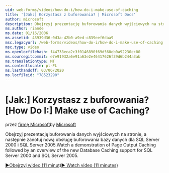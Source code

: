 ```yaml
---
uid: web-forms/videos/how-do-i/how-do-i-make-use-of-caching
title: '[Jak:] Korzystasz z buforowania? | Microsoft Docs'
author: microsoft
description: Obejrzyj prezentację buforowania danych wyjściowych na stronie, a następnie zanotuj nową obsługę buforowania bazy danych dla SQL Server 2000 i SQL Server 2005.
ms.author: riande
ms.date: 01/16/2006
ms.assetid: 43939d36-0d3a-42b0-a9ed-c839eef6daa9
msc.legacyurl: /web-forms/videos/how-do-i/how-do-i-make-use-of-caching
msc.type: video
ms.openlocfilehash: f44738eca2c3f0146890f69d560eb0a92230ec00
ms.sourcegitcommit: e7e91932a6e91a63e2e46417626f39d6b244a3ab
ms.translationtype: MT
ms.contentlocale: pl-PL
ms.lasthandoff: 03/06/2020
ms.locfileid: "78523290"
---
```

# <a name="how-do-i-make-use-of-caching"></a><span data-ttu-id="cf731-104">[Jak:] Korzystasz z buforowania?</span><span class="sxs-lookup"><span data-stu-id="cf731-104">[How Do I:] Make use of Caching?</span></span>

<span data-ttu-id="cf731-105">przez [firmę Microsoft](https://github.com/microsoft)</span><span class="sxs-lookup"><span data-stu-id="cf731-105">by [Microsoft](https://github.com/microsoft)</span></span>

<span data-ttu-id="cf731-106">Obejrzyj prezentację buforowania danych wyjściowych na stronie, a następnie zanotuj nową obsługę buforowania bazy danych dla SQL Server 2000 i SQL Server 2005.</span><span class="sxs-lookup"><span data-stu-id="cf731-106">Watch a demonstration of Page Output Caching followed by an overview of the new Database Caching support for SQL Server 2000 and SQL Server 2005.</span></span>

[<span data-ttu-id="cf731-107">&#9654;Obejrzyj wideo (11 minut)</span><span class="sxs-lookup"><span data-stu-id="cf731-107">&#9654; Watch video (11 minutes)</span></span>](https://channel9.msdn.com/Blogs/ASP-NET-Site-Videos/how-do-i-make-use-of-caching)
